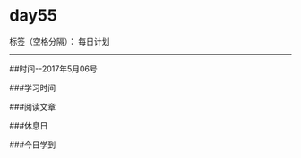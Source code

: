 # day55

标签（空格分隔）： 每日计划

---
##时间--2017年5月06号

###学习时间<br>


###阅读文章<br>


###休息日<br>


###今日学到<br>
